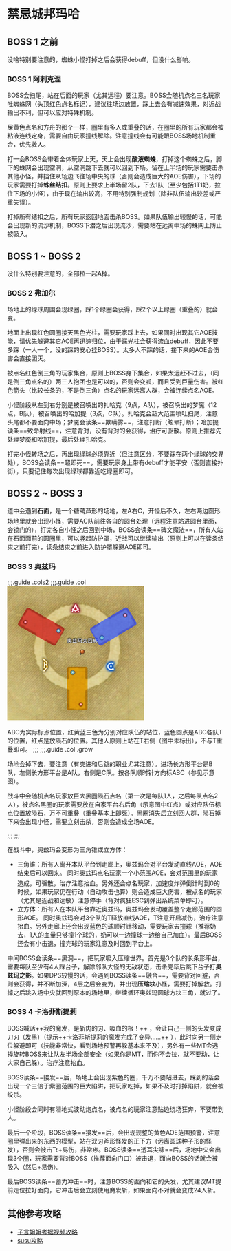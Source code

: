 # 禁忌城邦玛哈

## BOSS 1 之前

没啥特别要注意的，蜘蛛小怪打掉之后会获得<Status :id="645" name="消化中" />debuff，但没什么影响。

### BOSS 1 阿剌克涅

BOSS会扫尾，站在后面的玩家（尤其远程）要注意。BOSS会随机点名三名玩家吐蜘蛛网（头顶红色点名标记），建议往场边放置，踩上去会有减速效果，对近战输出不利，但可以应对特殊机制。

屎黄色点名和方舟的那个一样，圈里有多人或重叠的话，在圈里的所有玩家都会被粘液连线定身，需要自由玩家撞线解除。注意撞线会有可能跟BOSS场地机制重合，优先救人。

打一会BOSS会带着全体玩家上天，天上会出现**酸液蜘蛛**，打掉这个蜘蛛之后，脚下的蛛网会出现空洞，从空洞跳下去就可以回到下场。留在上半场的玩家需要击杀其他小怪，并挡住从场边飞往场中央的球（否则会造成巨大的AOE伤害），下场的玩家需要打掉**蛛丝结扣**。原则上要求上半场留2队，下去1队（至少包括1T1奶，拉住下场的小怪），由于现在输出较高，不用特别强制规划（除非队伍输出较差或严重失误）。

打掉所有结扣之后，所有玩家返回地面击杀BOSS。如果队伍输出较慢的话，可能会出现新的流沙机制，BOSS下潜之后出现流沙，需要站在远离中场的蛛网上防止被吸入。

## BOSS 1 ~ BOSS 2

没什么特别要注意的，全部拉一起A掉。

### BOSS 2 弗加尔

场地上的绿球周围会现绿圈，踩1个绿圈会获得<Status :id="1045" name="渐渐僵尸化" />，踩2个以上绿圈（重叠的）就会变<Status :id="371" name="僵尸" />。

地面上出现红色圆圈接天黑色光柱，需要玩家踩上去，如果同时出现其它AOE技能，请优先躲避其它AOE再迅速归位，由于踩光柱会获得流血debuff，因此不要多踩（一人一个，没的踩的安心挂BOSS）。太多人不踩的话，接下来的AOE会伤害会直接团灭。

被点名红色倒三角的玩家集合，原则上BOSS身下集合，如果太远赶不过去，（同是倒三角点名的）两三人抱团也是可以的，否则会变呱，而且受到巨量伤害。被红色箭头（比较长条的，不是倒三角）点名的玩家远离人群，会被连续点名AOE。

小怪阶段从左到右分别是被召唤出的扎哈克（9点，A队），被召唤出的梦魔（12点，B队），被召唤出的哈加提（3点，C队）。扎哈克会超大范围喷吐扫尾，注意头尾都不要面向中场；梦魇会读条==欺瞒雾==，注意打断（眩晕打断）；哈加提读条==致命射线==，注意背对，没有背对的会获得<Status :id="210" name="死亡宣告" />，治疗可驱散。原则上推荐先处理梦魇和哈加提，最后处理扎哈克。

打完小怪转场之后，再出现绿球必须靠近（但注意区分，不要踩在两个绿球的交界处），BOSS会读条==超即死==，需要玩家身上带有<Status :id="1045" name="渐渐僵尸化" />debuff才能平安（否则直接扑街），只要记住每次出现绿球都靠近吃绿圈即可。

## BOSS 2 ~ BOSS 3 

道中会遇到**石面**，是一个糖葫芦形的场地，左A右C，开怪后不久，左右两边圆形场地里就会出现小怪，需要AC队前往各自的圆台处理（<img class="no-zoom sm-icon" :src="$withBase('/images/jobs/ranged.png')" height="20">远程注意站进圆台里面，会锁门的），打完各自小怪之后回到中场，BOSS会读条==碑文魔法==，所有人站在石面面前的圆圈里，可以竖起防护罩，近战可以继续输出（原则上可以在读条结束之前打完），读条结束之前进入防护罩躲避AOE即可。

### BOSS 3 奥兹玛

;;;.guide .cols2
;;;.guide .col
<img src="./duty.assets/168.jpg" />

ABC为实际标点位置，红黄蓝三色为分别对应队伍的站位，蓝色圆点是ABC各队T的位置，红点是放陨石的位置。其他人原则上站在T右侧（图中未标出），不与T重叠即可。
;;;
;;;.guide .col .grow

场地会掉下去，要注意（有突进和后跳的职业尤其注意）。进场长方形平台是B队，左侧长方形平台是A队，右侧是C队。按各队顺时针方向标ABC（参见示意图）。

战斗中会随机点名玩家放巨大黑圈陨石点名（第一次是每队1人，之后每队点名2人），被点名黑圈的玩家需要放在自家平台右后角（示意图中红点）或对应队伍标点位置放陨石，万不可重叠（重叠基本上即死）。黑圈消失后立刻回人群，陨石掉下来会出现小怪，需要立刻击杀，否则会造成全场AOE。

;;;
;;;

在战斗中，奥兹玛会变形为三角锥或立方体：

* 三角锥：所有人离开本队平台到走廊上，奥兹玛会对平台发动直线AOE，AOE结束后可以回来。
 同时奥兹玛点名玩家一个小范围AOE，会对范围里的玩家造成<Status :id="343" name="出血" />，可驱散，<img class="no-zoom sm-icon" :src="$withBase('/images/jobs/healer.png')" height="20">治疗注意抬血。另外还会点名玩家<Status :id="1384" name="加速度炸弹" />，加速度炸弹倒计时到0的时候，如果玩家仍在行动（自动攻击也算）则会造成巨大伤害，被点名的玩家（尤其是近战和远敏）注意停手（背对疯狂ESC到弹出系统菜单即可）。
 * 立方体：所有人在本队平台靠近奥兹玛，奥兹玛会发动覆盖整个走廊范围的圆形AOE。
 同时奥兹玛会对3个队的T释放直线AOE，T注意开启减伤，治疗注意抬血。另外走廊上还会出现蓝色的球顺时针移动，需要玩家去撞球（推荐奶去，1人的血量只够撞1个球的，奶可以一边撞球一边给自己加血）。最后BOSS还会有小击退，撞完球的玩家注意及时回到平台上。

中间BOSS会读条==黑洞==，把玩家吸入压缩世界。首先是3个队的长条形平台，需要每队至少有4人踩台子，解除邻队大怪的无敌状态，击杀完毕后跳下台子打**奥兹玛之影**。如果DPS较慢的话，会遇到BOSS读条==融合==，需要背对回避，否则会获得<Status :id="1068" name="渐渐浸蚀" />，并不断加深，4层之后会变为<Status :id="1069" name="浸蚀" />，并出现**压缩块**小怪，需要打掉解救。打掉之后跳入场中央就回到原本的场地里，继续循环奥兹玛圆球方块三角，就过了。

### BOSS 4 卡洛菲斯提莉

BOSS喊话++我的魔发，是斩肉的刃、吸血的根！++ ，会让自己一侧的头发变成刀刃（发黑）（提示++卡洛菲斯提莉的魔发完成了变异……++ ），此时向另一侧走位躲避即可（技能非常快，看到场地预警再躲基本来不及），另外有一些MT会选择旋转BOSS来让队友半场全部安全（如果你是MT，而你不会拉，就不要动，让大家自己躲）。治疗注意抬血。

BOSS读条==接发==后，场地上会出现紫色的圈，千万不要站进去，踩到的话会出现一个三倍于紫圈范围的巨大陷阱，把玩家吃掉，如果不及时打掉陷阱，就会被绞杀。

小怪阶段会同时有潜地式波动炮点名，被点名的玩家注意贴边绕场狂奔，不要带到人。

最后一个阶段，BOSS读条==接发==后，会出现规整的黄色AOE范围预警，注意圈里弹出来的东西的模型，站在双刃斧形怪发的正下方（远离圆球种子形的怪发），否则会被击飞+易伤，非常疼。BOSS读条==透耳尖啸==后，场地中央会出现3个圈，玩家需要背对BOSS（推荐面向门口）被击退，面向BOSS的话就会被吸入（然后+易伤）。

最后BOSS读条==蓄力冲击==时，注意BOSS的面向和它的头发，尤其建议MT提前走位拉好面向，它冲击后会立刻使用魔发斩，如果面向不对就会变成24人斩。

## 其他参考攻略

* [子言姐姐考据视频攻略](https://www.bilibili.com/video/av18371434)
* [susu攻略](https://www.ffxiv.cn/detail/article/161)